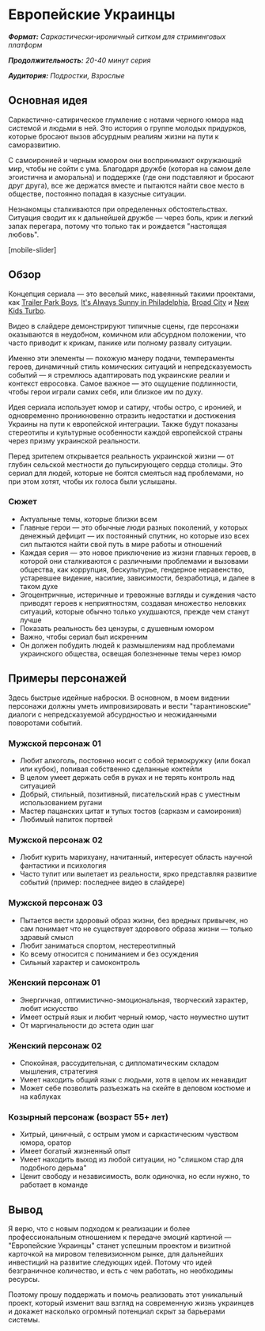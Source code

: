 
# Европейские Украинцы

***Формат:** Саркастически-ироничный ситком для стриминговых платформ*

***Продолжительность:** 20-40 минут серия*

***Аудитория:** Подростки, Взрослые*

## Основная идея

Саркастично-сатирическое глумление с нотами черного юмора над системой и людьми в ней. Это история о группе молодых придурков, которые бросают вызов абсурдным реалиям жизни на пути к саморазвитию. 

С самоиронией и черным юмором они воспринимают окружающий мир, чтобы не сойти с ума. Благодаря дружбе (которая на самом деле эгоистична и аморальна) и поддержке (где они подставляют и бросают друг друга), все же держатся вместе и пытаются найти свое место в обществе, постоянно попадая в казусные ситуации.

Незнакомцы сталкиваются при определенных обстоятельствах. Ситуация сводит их к дальнейшей дружбе — через боль, крик и легкий запах перегара, потому что только так и рождается "настоящая любовь".

[mobile-slider]

## Обзор

Концепция сериала — это веселый микс, навеянный такими проектами, как [Trailer Park Boys](https://www.imdb.com/title/tt0290988/), [It's Always Sunny in Philadelphia](https://www.imdb.com/title/tt0472954/), [Broad City](https://www.imdb.com/title/tt2578560/) и [New Kids Turbo](https://www.imdb.com/title/tt1648112/).

Видео в слайдере демонстрируют типичные сцены, где персонажи оказываются в неудобном, комичном или абсурдном положении, что часто приводит к крикам, панике или полному развалу ситуации. 

Именно эти элементы — похожую манеру подачи, темпераменты героев, динамичный стиль комических ситуаций и непредсказуемость событий — я стремлюсь адаптировать под украинские реалии и контекст евросовка. Самое важное — это ощущение подлинности, чтобы герои играли самих себя, или близкое им по духу.

Идея сериала использует юмор и сатиру, чтобы остро, с иронией, и одновременно проникновенно отразить недостатки и достижения Украины на пути к европейской интеграции. Также будут показаны стереотипы и культурные особенности каждой европейской страны через призму украинской реальности.

Перед зрителем открывается реальность украинской жизни — от глубин сельской местности до пульсирующего сердца столицы. Это сериал для людей, которые не боятся смеяться над проблемами, но при этом хотят, чтобы их голоса были услышаны.

### Сюжет

- Актуальные темы, которые близки всем
- Главные герои — это обычные люди разных поколений, у которых денежный дефицит — их постоянный спутник, но которые изо всех сил пытаются найти свой путь в мире работы и отношений
- Каждая серия — это новое приключение из жизни главных героев, в которой они сталкиваются с различными проблемами и вызовами общества, как коррупция, бескультурье, гендерное неравенство, устаревшее видение, насилие, зависимости, безработица, и далее в таком духе
- Эгоцентричные, истеричные и тревожные взгляды и суждения часто приводят героев к неприятностям, создавая множество неловких ситуаций, которые обычно только ухудшаются, прежде чем станут лучше
- Показать реальность без цензуры, с душевным юмором
- Важно, чтобы сериал был искренним
- Он должен побудить людей к размышлениям над проблемами украинского общества, освещая болезненные темы через юмор

## Примеры персонажей

Здесь быстрые идейные наброски. В основном, в моем видении персонажи должны уметь импровизировать и вести "тарантиновские" диалоги с непредсказуемой абсурдностью и неожиданными поворотами событий.

### Мужской персонаж 01

- Любит алкоголь, постоянно носит с собой термокружку (или бокал или кубок), попивая собственно сделанные коктейли
- В целом умеет держать себя в руках и не терять контроль над ситуацией
- Добрый, стильный, позитивный, писательский нрав с уместным использованием ругани
- Мастер пацанских цитат и тупых тостов (сарказм и самоирония)
- Любимый напиток портвей

### Мужской персонаж 02

- Любит курить марихуану, начитанный, интересует область научной фантастики и психология
- Часто тупит или вылетает из реальности, ярко представляя развитие событий (пример: последнее видео в слайдере)

### Мужской персонаж 03

- Пытается вести здоровый образ жизни, без вредных привычек, но сам понимает что не существует здорового образа жизни — только здравый смысл
- Любит заниматься спортом, нестереотипный
- Ко всему относится с пониманием и без осуждения
- Сильный характер и самоконтроль

### Женский персонаж 01

- Энергичная, оптимистично-эмоциональная, творческий характер, любит искусство
- Имеет острый язык и любит черный юмор, часто неуместно шутит
- От маргинальности до эстета один шаг

### Женский персонаж 02

- Спокойная, рассудительная, с дипломатическим складом мышления, стратегиня
- Умеет находить общий язык с людьми, хотя в целом их ненавидит
- Может себе позволить разъезжать на скейте в деловом костюме и на каблуках

### Козырный персонаж (возраст 55+ лет)

- Хитрый, циничный, с острым умом и саркастическим чувством юмора, оратор
- Имеет богатый жизненный опыт
- Умеет находить выход из любой ситуации, но "слишком стар для подобного дерьма"
- Ценит свободу и независимость, волк одиночка, но если нужно, то работает в команде

## Вывод

Я верю, что с новым подходом к реализации и более профессиональным отношением к передаче эмоций картиной — "Европейские Украинцы" станет успешным проектом и визитной карточкой на мировом телевизионном рынке, для дальнейших инвестиций на развитие следующих идей. Потому что идей безграничное количество, и есть с чем работать, но необходимы ресурсы.

Поэтому прошу поддержать и помочь реализовать этот уникальный проект, который изменит ваш взгляд на современную жизнь украинцев и докажет насколько огромный потенциал скрыт за барьерами системы.